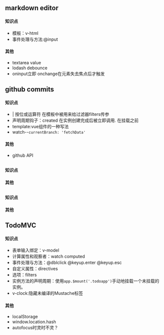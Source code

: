


## markdown editor
#### 知识点
- 模板：v-html
- 事件处理与方法:@input

#### 其他
+ textarea value
+ lodash debounce	
+ oninput立即 onchange在元素失去焦点后才触发


## github commits
#### 知识点
+ | 按位或运算符 在模板中被用来给过滤器filters传参
+ 声明周期钩子：created  在实例创建完成后被立即调用. 在挂载之前
+ template:vue组件的一种写法
+ watch--`currentBranch: 'fetchData'`
#### 其他
- github API

## 
#### 知识点
#### 其他

## 
#### 知识点
#### 其他



## TodoMVC
#### 知识点
+ 表单输入绑定：v-model
+ 计算属性和观察者：watch computed
+ 事件处理与方法：@dblclick @keyup.enter @keyup.esc
+ 自定义属性：directives
+ 选项：filters
+ 实例方法的声明周期：使用`app.$mount('.todoapp')`手动地挂载一个未挂载的实例。
+ v-clock:隐藏未编译的Mustache标签

#### 其他
+ localStorage
+ window.location.hash
+ autofocus时灵时不灵？
























